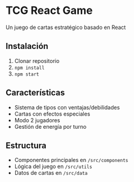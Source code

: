 # TCG React Game

Un juego de cartas estratégico basado en React

## Instalación

1. Clonar repositorio
2. `npm install`
3. `npm start`

## Características

- Sistema de tipos con ventajas/debilidades
- Cartas con efectos especiales
- Modo 2 jugadores
- Gestión de energía por turno

## Estructura

- Componentes principales en `/src/components`
- Lógica del juego en `/src/utils`
- Datos de cartas en `/src/data`
